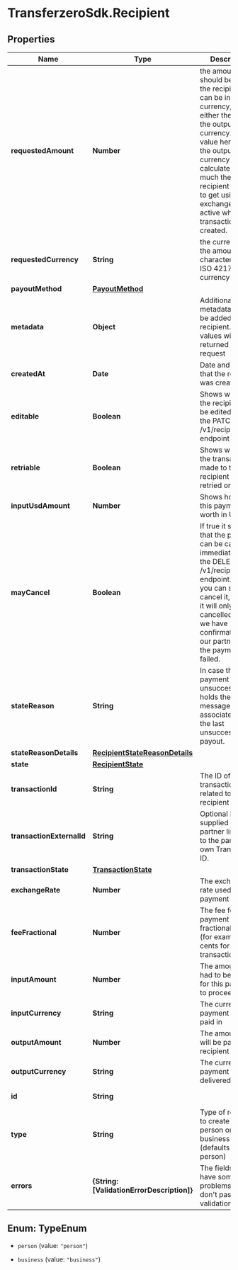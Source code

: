 # TransferzeroSdk.Recipient

## Properties

Name | Type | Description | Notes
------------ | ------------- | ------------- | -------------
**requestedAmount** | **Number** | the amount that should be paid to the recipient. This can be in any currency, usually either the input or the output currency. If the value here is not the output currency we will calculate how much the recipient is going to get using the exchange rates active when the transaction was created. | 
**requestedCurrency** | **String** | the currency of the amount in 3-character alpha ISO 4217 currency format | 
**payoutMethod** | [**PayoutMethod**](PayoutMethod.md) |  | 
**metadata** | **Object** | Additional metadata that can be added to a recipient. These values will be returned on request | [optional] 
**createdAt** | **Date** | Date and time that the recipient was created. | [optional] [readonly] 
**editable** | **Boolean** | Shows whether the recipient can be edited using the PATCH /v1/recipients/{id} endpoint or not | [optional] [readonly] 
**retriable** | **Boolean** | Shows whether the transaction made to the recipient can be retried or not | [optional] [readonly] 
**inputUsdAmount** | **Number** | Shows how much this payment is worth in USD | [optional] [readonly] 
**mayCancel** | **Boolean** | If true it shows that the payment can be cancelled immediately using the DELETE /v1/recipients/{id} endpoint. If false you can still try to cancel it, however it will only gets cancelled once we have confirmation from our partner that the payment has failed. | [optional] [readonly] 
**stateReason** | **String** | In case the payment is unsuccessful it holds the error message associated with the last unsuccessful payout. | [optional] [readonly] 
**stateReasonDetails** | [**RecipientStateReasonDetails**](RecipientStateReasonDetails.md) |  | [optional] 
**state** | [**RecipientState**](RecipientState.md) |  | [optional] 
**transactionId** | **String** | The ID of the transaction that is related to this recipient | [optional] [readonly] 
**transactionExternalId** | **String** | Optional ID that is supplied by partner linking it to the partner&#39;s own Transaction ID. | [optional] 
**transactionState** | [**TransactionState**](TransactionState.md) |  | [optional] 
**exchangeRate** | **Number** | The exchange rate used in this payment | [optional] [readonly] 
**feeFractional** | **Number** | The fee for this payment in fractional units (for example cents for USD transactions) | [optional] [readonly] 
**inputAmount** | **Number** | The amount that had to be paid in for this payment to proceed | [optional] [readonly] 
**inputCurrency** | **String** | The currency this payment was paid in | [optional] [readonly] 
**outputAmount** | **Number** | The amount that will be paid to the recipient | [optional] [readonly] 
**outputCurrency** | **String** | The currency the payment will be delivered in | [optional] [readonly] 
**id** | **String** |  | [optional] [readonly] 
**type** | **String** | Type of recipient to create - either person or business (defaults to person)  | [optional] 
**errors** | **{String: [ValidationErrorDescription]}** | The fields that have some problems and don&#39;t pass validation | [optional] [readonly] 



## Enum: TypeEnum


* `person` (value: `"person"`)

* `business` (value: `"business"`)




